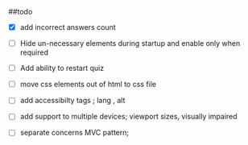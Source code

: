 ##todo

- [x] add incorrect answers count
- [ ] Hide un-necessary elements during startup and enable only when required
- [ ] Add ability to restart quiz
- [ ] move css elements out of html to css file
- [ ] add accessibilty tags ; lang , alt
- [ ] add support to multiple devices; viewport sizes, visually impaired 
- [ ] separate concerns MVC pattern;

